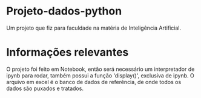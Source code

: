 # Projeto-dados-python
Um projeto que fiz para faculdade na matéria de Inteligência Artificial. 

# Informações relevantes
O projeto foi feito em Notebook, então será necessário um interpretador de ipynb para rodar, também possui a função 'display()', exclusiva de ipynb. O arquivo em excel é o banco de dados de referência, de onde todos os dados são puxados e tratados.   
